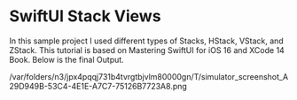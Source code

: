 #  SwiftUI Stack Views
In this sample project I used different types of Stacks, HStack, VStack, and ZStack. This tutorial is based on 
Mastering SwiftUI for iOS 16 and XCode 14 Book. Below is the final Output.

/var/folders/n3/jpx4pqqj731b4tvrgtbjvlm80000gn/T/simulator_screenshot_A29D949B-53C4-4E1E-A7C7-75126B7723A8.png
